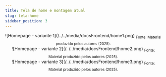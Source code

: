 ```yaml
---
title: Tela de home e montagem atual
slug: tela-home
sidebar_position: 3
---
```


<div align="center">
![Homepage - variante 1](/../../media/docsFrontend/home1.png)
<sub>Fonte: Material produzido pelos autores (2025).</sub>
</div>


<div align="center">
![Homepage - variante 2](/../../media/docsFrontend/home2.png)
<sub>Fonte: Material produzido pelos autores (2025).</sub>
</div>

<div align="center">
![Homepage - variante 3](/../../media/docsFrontend/home3.png)
<sub>Fonte: Material produzido pelos autores (2025).</sub>
</div>